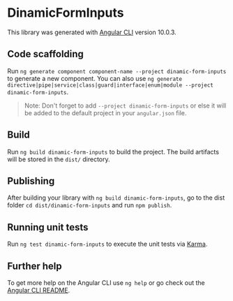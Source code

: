 # DinamicFormInputs

This library was generated with [Angular CLI](https://github.com/angular/angular-cli) version 10.0.3.

## Code scaffolding

Run `ng generate component component-name --project dinamic-form-inputs` to generate a new component. You can also use `ng generate directive|pipe|service|class|guard|interface|enum|module --project dinamic-form-inputs`.
> Note: Don't forget to add `--project dinamic-form-inputs` or else it will be added to the default project in your `angular.json` file. 

## Build

Run `ng build dinamic-form-inputs` to build the project. The build artifacts will be stored in the `dist/` directory.

## Publishing

After building your library with `ng build dinamic-form-inputs`, go to the dist folder `cd dist/dinamic-form-inputs` and run `npm publish`.

## Running unit tests

Run `ng test dinamic-form-inputs` to execute the unit tests via [Karma](https://karma-runner.github.io).

## Further help

To get more help on the Angular CLI use `ng help` or go check out the [Angular CLI README](https://github.com/angular/angular-cli/blob/master/README.md).
